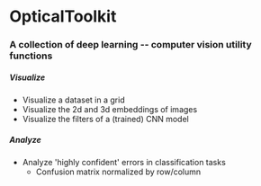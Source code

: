 
# OpticalToolkit

### A collection of deep learning -- computer vision utility functions

##### Visualize
- Visualize a dataset in a grid
- Visualize the 2d and 3d embeddings of images
- Visualize the filters of a (trained) CNN model

##### Analyze
- Analyze 'highly confident' errors in classification tasks
    - Confusion matrix normalized by row/column


